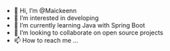 - 👋 Hi, I’m @Maickeenn
- 👀 I’m interested in developing 
- 🌱 I’m currently learning Java with Spring Boot
- 💞️ I’m looking to collaborate on open source projects
- 📫 How to reach me ...

<!---
Maickeenn/Maickeenn is a ✨ special ✨ repository because its `README.md` (this file) appears on your GitHub profile.
You can click the Preview link to take a look at your changes.
--->
